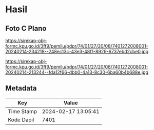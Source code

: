 # Hasil

## Foto C Plano

https://sirekap-obj-formc.kpu.go.id/3ff9/pemilu/pdpr/74/01/27/20/08/7401272008001-20240214-234218--248ec13c-43e3-48f1-8929-6737ebd2cbe0.jpg

https://sirekap-obj-formc.kpu.go.id/3ff9/pemilu/pdpr/74/01/27/20/08/7401272008001-20240214-213244--fda12f66-dbb0-4a13-8c30-6ba60b4b688e.jpg


## Metadata

| Key        | Value               |
| ---------- | ------------------- |
| Time Stamp | 2024-02-17 13:05:41 |
| Kode Dapil | 7401                |



